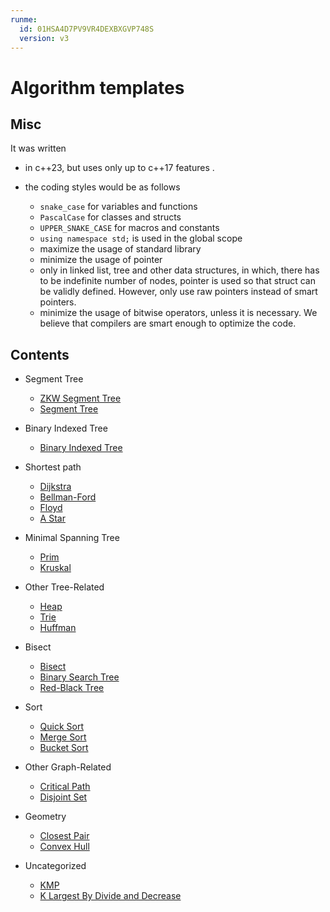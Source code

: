 ```yaml
---
runme:
  id: 01HSA4D7PV9VR4DEXBXGVP748S
  version: v3
---
```


# Algorithm templates


## Misc

It was written

+ in c++23, but uses only up to c++17 features .
+ the coding styles would be as follows

   - `snake_case` for variables and functions
   - `PascalCase` for classes and structs
   - `UPPER_SNAKE_CASE` for macros and constants
   - `using namespace std;` is used in the global scope
   - maximize the usage of standard library
   - minimize the usage of pointer
   - only in linked list, tree and other data structures, in which, there has to be indefinite number of nodes, pointer is used so that struct can be validly defined. However, only use raw pointers instead of smart pointers.
   - minimize the usage of bitwise operators, unless it is necessary. We believe that compilers are smart enough to optimize the code.

## Contents

+ Segment Tree
   - [ZKW Segment Tree](./segment_tree/zkw_segment_tree.cxx)
   - [Segment Tree](./segment_tree/segment_tree.cxx)

+ Binary Indexed Tree
   - [Binary Indexed Tree](./binary_indexed_tree/binary_indexed_tree.cxx)

+ Shortest path
   - [Dijkstra](./shortest_path/dijkstra.cxx)
   - [Bellman-Ford](./shortest_path/bellman_ford.cxx)
   - [Floyd](./shortest_path/floyd.cxx)
   - [A Star](./shortest_path/a_star.cxx)

+ Minimal Spanning Tree
   - [Prim](./graph/minimal_spanning_tree/prim.cxx)
   - [Kruskal](./graph/minimal_spanning_tree/kruskal.cxx)

+ Other Tree-Related
   - [Heap](./tree/heap.cxx)
   - [Trie](./tree/trie.cxx)
   - [Huffman](./tree/huffman.cxx)

+ Bisect
   - [Bisect](./bisect/bisect.cxx)
   - [Binary Search Tree](./bisect/binary_search_tree.cxx)
   - [Red-Black Tree](./bisect/rb_tree.cxx)

+ Sort
   - [Quick Sort](./sort/quick_sort.cxx)
   - [Merge Sort](./sort/merge_sort.cxx)
   - [Bucket Sort](./sort/bucket_sort.cxx)

+ Other Graph-Related
   - [Critical Path](./graph/critical_path.cxx)
   - [Disjoint Set](./graph/disjoint_set.cxx)

+ Geometry
   - [Closest Pair](./geometry/closest_pair.cxx)
   - [Convex Hull](./geometry/convex_hull.cxx)

+ Uncategorized
   - [KMP](./misc/kmp.cxx)
   - [K Largest By Divide and Decrease](./misc/k_largest.cxx)